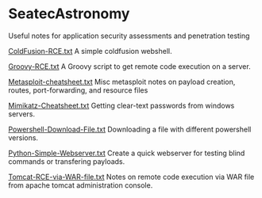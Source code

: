 # SeatecAstronomy
Useful notes for application security assessments and penetration testing


[ColdFusion-RCE.txt](../master/ColdFusion-RCE.txt) A simple coldfusion webshell.

[Groovy-RCE.txt](../master/Groovy-RCE.txt) A Groovy script to get remote code execution on a server. 

[Metasploit-cheatsheet.txt](../master/Metasploit-cheatsheet.txt) Misc metasploit notes on payload creation, routes, port-forwarding, and resource files

[Mimikatz-Cheatsheet.txt](../master/Mimikatz-Cheatsheet.txt) Getting clear-text passwords from windows servers.

[Powershell-Download-File.txt](../master/Powershell-Download-File.txt) Downloading a file with different powershell versions.

[Python-Simple-Webserver.txt](../master/Python-Simple-Webserver.txt) Create a quick webserver for testing blind commands or transfering payloads.

[Tomcat-RCE-via-WAR-file.txt](../master/Tomcat-RCE-via-WAR-file.txt) Notes on remote code execution via WAR file from apache tomcat administration console.
